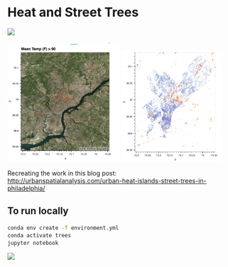 # Heat and Street Trees

<a href=https://mybinder.org/v2/gh/jsignell/geophilly_lightning_2018/master ><img src=https://mybinder.org/badge_logo.svg width=300/></a>

<img src="./assets/thresholded.png" width=50%/>  <img src="./assets/trees_and_temp.png" width=45%/>

Recreating the work in this blog post: http://urbanspatialanalysis.com/urban-heat-islands-street-trees-in-philadelphia/

## To run locally

```bash
conda env create -f environment.yml
conda activate trees
jupyter notebook
```

<a href=https://mybinder.org/v2/gh/jsignell/geophilly_lightning_2018/master ><img src=https://mybinder.org/badge_logo.svg width=300/></a>